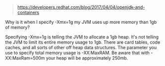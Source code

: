

> https://developers.redhat.com/blog/2017/04/04/openjdk-and-containers

Why is it when I specify -Xmx=1g my JVM uses up more memory than 1gb of memory?

Specifying -Xmx=1g is telling the JVM to allocate a 1gb heap. It's not telling the JVM to limit its entire memory usage to 1gb. There are card tables, code caches, and all sorts of other off heap data structures. The parameter you use to specify total memory usage is -XX:MaxRAM. Be aware that with -XX:MaxRam=500m your heap will be approximately 250mb.

